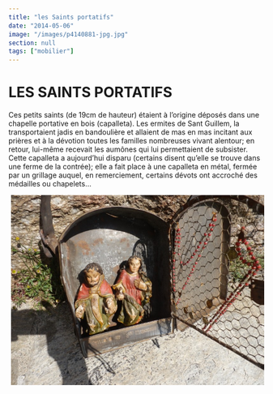 ```yaml
---
title: "les Saints portatifs"
date: "2014-05-06"
image: "/images/p4140881-jpg.jpg"
section: null
tags: ["mobilier"]
---
```


# LES SAINTS PORTATIFS

Ces petits saints (de 19cm de hauteur) étaient à l’origine déposés dans une chapelle portative en bois (capalleta). Les ermites de Sant Guillem, la transportaient jadis en bandoulière et allaient de mas en mas incitant aux prières et à la dévotion toutes les familles nombreuses vivant alentour; en retour, lui-même recevait les aumônes qui lui permettaient de subsister. Cette capalleta a aujourd’hui disparu (certains disent qu’elle se trouve dans une ferme de la contrée); elle a fait place à une capalleta en métal, fermée par un grillage auquel, en remerciement, certains dévots ont accroché des médailles ou chapelets…

<img
  alt
  src="/images/p4140881-jpg.jpg"
  style="
    width: 500px;
    height: 375px;
    margin-right: 5px;
    margin-left: 5px;
  "
/>

